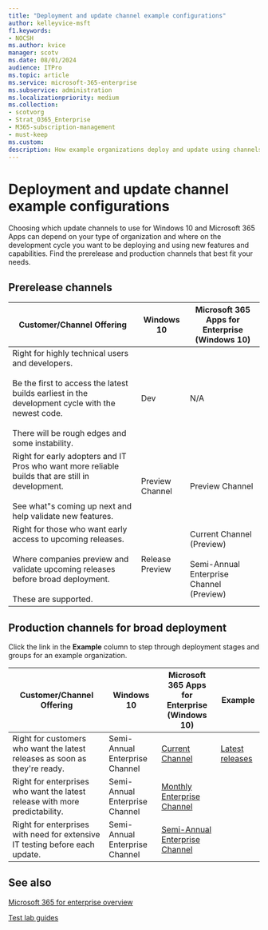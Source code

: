```yaml
---
title: "Deployment and update channel example configurations"
author: kelleyvice-msft
f1.keywords:
- NOCSH
ms.author: kvice
manager: scotv
ms.date: 08/01/2024
audience: ITPro
ms.topic: article
ms.service: microsoft-365-enterprise
ms.subservice: administration
ms.localizationpriority: medium
ms.collection: 
- scotvorg
- Strat_O365_Enterprise
- M365-subscription-management
- must-keep
ms.custom:
description: How example organizations deploy and update using channels.
---
```


# Deployment and update channel example configurations

Choosing which update channels to use for Windows 10 and Microsoft 365 Apps can depend on your type of organization and where on the development cycle you want to be deploying and using new features and capabilities. Find the prerelease and production channels that best fit your needs.

## Prerelease channels

|Customer/Channel Offering|Windows 10|Microsoft 365 Apps for Enterprise (Windows 10)|
|---|---|---|
|Right for highly technical users and developers. <br/><br/> Be the first to access the latest builds earliest in the development cycle with the newest code. <br/><br/> There will be rough edges and some instability.|Dev|N/A|
|Right for early adopters and IT Pros who want more reliable builds that are still in development. <br/><br/> See what"s coming up next and help validate new features.|Preview Channel|Preview Channel|
|Right for those who want early access to upcoming releases. <br/><br/> Where companies preview and validate upcoming releases before broad deployment. <br/><br/> These are supported.|Release Preview|Current Channel (Preview) <br/><br/> Semi-Annual Enterprise Channel (Preview)|

## Production channels for broad deployment

Click the link in the **Example** column to step through deployment stages and groups for an example organization.

|Customer/Channel Offering|Windows 10|Microsoft 365 Apps for Enterprise (Windows 10)|Example|
|---|---|---|---|
|Right for customers who want the latest releases as soon as they're ready.|Semi-Annual Enterprise Channel|[Current Channel](/deployoffice/overview-update-channels#current-channel-overview)|[Latest releases](deploy-update-channels-examples-rapid-deploy.md)|
|Right for enterprises who want the latest release with more predictability.|Semi-Annual Enterprise Channel|[Monthly Enterprise Channel](/deployoffice/overview-update-channels#monthly-enterprise-channel-overview)||
|Right for enterprises with need for extensive IT testing before each update.|Semi-Annual Enterprise Channel|[Semi-Annual Enterprise Channel](/deployoffice/overview-update-channels#semi-annual-enterprise-channel-overview)||

## See also

[Microsoft 365 for enterprise overview](microsoft-365-overview.md)

[Test lab guides](m365-enterprise-test-lab-guides.md)